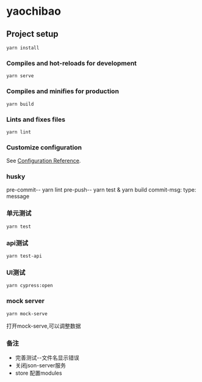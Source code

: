 # yaochibao

## Project setup
```
yarn install
```

### Compiles and hot-reloads for development
```
yarn serve
```

### Compiles and minifies for production
```
yarn build
```

### Lints and fixes files
```
yarn lint
```

### Customize configuration
See [Configuration Reference](https://cli.vuejs.org/config/).

### husky
pre-commit-- yarn lint
pre-push-- yarn test & yarn build
commit-msg: type: message

### 单元测试
```
yarn test
```

### api测试

```
yarn test-api
```
### UI测试

```
yarn cypress:open
```
### mock server
```
yarn mock-serve
```
打开mock-serve,可以调整数据
### 备注
* 完善测试--文件名显示错误
* 关闭json-server服务
* store 配置modules